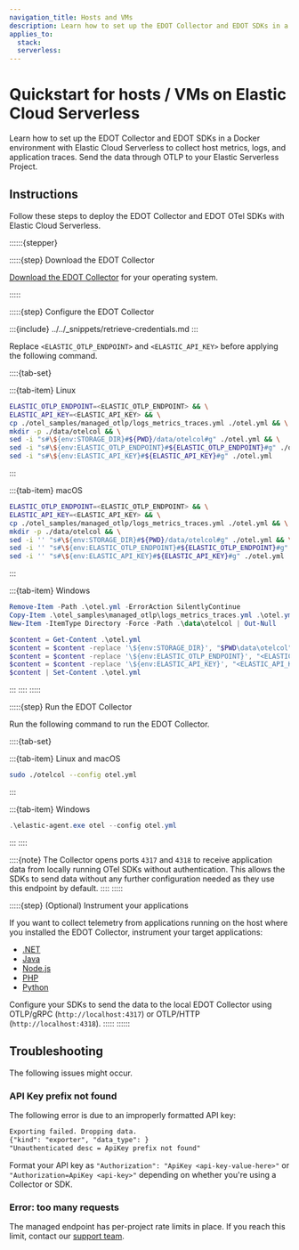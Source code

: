 ```yaml
---
navigation_title: Hosts and VMs
description: Learn how to set up the EDOT Collector and EDOT SDKs in a Docker environment with Elastic Cloud Serverless to collect host metrics, logs, and application traces. Send the data through OTLP to your Elastic Serverless Project.
applies_to:
  stack:
  serverless:
---
```


#  Quickstart for hosts / VMs on Elastic Cloud Serverless

Learn how to set up the EDOT Collector and EDOT SDKs in a Docker environment with Elastic Cloud Serverless to collect host metrics, logs, and application traces. Send the data through OTLP to your Elastic Serverless Project.

## Instructions

Follow these steps to deploy the EDOT Collector and EDOT OTel SDKs with Elastic Cloud Serverless.

::::::{stepper}

:::::{step} Download the EDOT Collector

[Download the EDOT Collector](../../edot-collector/download) for your operating system.

:::::

:::::{step} Configure the EDOT Collector

:::{include} ../../_snippets/retrieve-credentials.md
:::

Replace `<ELASTIC_OTLP_ENDPOINT>` and `<ELASTIC_API_KEY>` before applying the following command.

::::{tab-set}

:::{tab-item} Linux
```bash
ELASTIC_OTLP_ENDPOINT=<ELASTIC_OTLP_ENDPOINT> && \
ELASTIC_API_KEY=<ELASTIC_API_KEY> && \
cp ./otel_samples/managed_otlp/logs_metrics_traces.yml ./otel.yml && \
mkdir -p ./data/otelcol && \
sed -i "s#\${env:STORAGE_DIR}#${PWD}/data/otelcol#g" ./otel.yml && \
sed -i "s#\${env:ELASTIC_OTLP_ENDPOINT}#${ELASTIC_OTLP_ENDPOINT}#g" ./otel.yml && \
sed -i "s#\${env:ELASTIC_API_KEY}#${ELASTIC_API_KEY}#g" ./otel.yml
```
:::

:::{tab-item} macOS
```bash
ELASTIC_OTLP_ENDPOINT=<ELASTIC_OTLP_ENDPOINT> && \
ELASTIC_API_KEY=<ELASTIC_API_KEY> && \
cp ./otel_samples/managed_otlp/logs_metrics_traces.yml ./otel.yml && \
mkdir -p ./data/otelcol && \
sed -i '' "s#\${env:STORAGE_DIR}#${PWD}/data/otelcol#g" ./otel.yml && \
sed -i '' "s#\${env:ELASTIC_OTLP_ENDPOINT}#${ELASTIC_OTLP_ENDPOINT}#g" ./otel.yml && \
sed -i '' "s#\${env:ELASTIC_API_KEY}#${ELASTIC_API_KEY}#g" ./otel.yml
```
:::

:::{tab-item} Windows
```powershell
Remove-Item -Path .\otel.yml -ErrorAction SilentlyContinue
Copy-Item .\otel_samples\managed_otlp\logs_metrics_traces.yml .\otel.yml
New-Item -ItemType Directory -Force -Path .\data\otelcol | Out-Null

$content = Get-Content .\otel.yml
$content = $content -replace '\${env:STORAGE_DIR}', "$PWD\data\otelcol"
$content = $content -replace '\${env:ELASTIC_OTLP_ENDPOINT}', "<ELASTIC_OTLP_ENDPOINT>"
$content = $content -replace '\${env:ELASTIC_API_KEY}', "<ELASTIC_API_KEY>"
$content | Set-Content .\otel.yml
```
:::
::::
:::::

:::::{step} Run the EDOT Collector
    
Run the following command to run the EDOT Collector.

::::{tab-set}

:::{tab-item} Linux and macOS

```bash
sudo ./otelcol --config otel.yml
```
:::

:::{tab-item} Windows
```powershell
.\elastic-agent.exe otel --config otel.yml
```
:::
::::

::::{note}
The Collector opens ports `4317` and `4318` to receive application data from locally running OTel SDKs without authentication. This allows the SDKs to send data without any further configuration needed as they use this endpoint by default.
::::
:::::

:::::{step} (Optional) Instrument your applications

If you want to collect telemetry from applications running on the host where you installed the EDOT Collector, instrument your target applications:

- [.NET](../../edot-sdks/dotnet/setup)
- [Java](../../edot-sdks/java/setup)
- [Node.js](../../edot-sdks/nodejs/setup)
- [PHP](../../edot-sdks/php/setup)
- [Python](../../edot-sdks/python/setup)

Configure your SDKs to send the data to the local EDOT Collector using OTLP/gRPC (`http://localhost:4317`) or OTLP/HTTP (`http://localhost:4318`).
:::::
::::::

## Troubleshooting

The following issues might occur.

### API Key prefix not found

The following error is due to an improperly formatted API key:

```txt
Exporting failed. Dropping data.
{"kind": "exporter", "data_type": }
"Unauthenticated desc = ApiKey prefix not found"
```

Format your API key as `"Authorization": "ApiKey <api-key-value-here>"` or `"Authorization=ApiKey <api-key>"` depending on whether you're using a Collector or SDK.

### Error: too many requests

The managed endpoint has per-project rate limits in place. If you reach this limit, contact our [support team](https://support.elastic.co).
